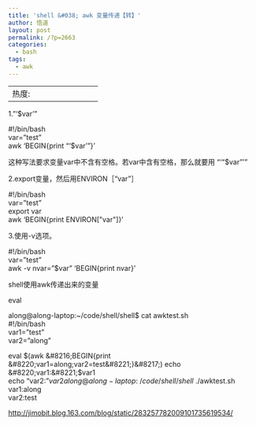 ```yaml
---
title: 'shell &#038; awk 变量传递【转】'
author: 悟道
layout: post
permalink: /?p=2663
categories:
  - bash
tags:
  - awk
---
```

<table>
  <tr cellpadding=0><td>
    热度:
  </td><td cellpadding=0><img src='http://210.75.224.29/wordpress/wp-content/plugins/statpresscn/images/sun.gif' width=10 height=10 border=0 /></td><td cellpadding=0><img src='http://210.75.224.29/wordpress/wp-content/plugins/statpresscn/images/sun_dark.gif' width=10 height=10 border=0 /></td><td cellpadding=0><img src='http://210.75.224.29/wordpress/wp-content/plugins/statpresscn/images/sun_dark.gif' width=10 height=10 border=0 /></td><td cellpadding=0><img src='http://210.75.224.29/wordpress/wp-content/plugins/statpresscn/images/sun_dark.gif' width=10 height=10 border=0 /></td><td cellpadding=0><img src='http://210.75.224.29/wordpress/wp-content/plugins/statpresscn/images/sun_dark.gif' width=10 height=10 border=0 /></td></tr>
</table>

1.&#8221;&#8216;$var&#8217;&#8221;

#!/bin/bash  
var=&#8221;test&#8221;  
awk &#8216;BEGIN{print &#8220;&#8216;$var&#8217;&#8221;}&#8217;

这种写法要求变量var中不含有空格。若var中含有空格，那么就要用 “‘“$var”’”

2.export变量，然后用ENVIRON［“var”］

#!/bin/bash  
var=&#8221;test&#8221;  
export var  
awk &#8216;BEGIN{print ENVIRON["var"]}&#8217;

3.使用-v选项。

#!/bin/bash  
var=&#8221;test&#8221;  
awk -v nvar=&#8221;$var&#8221; &#8216;BEGIN{print nvar}&#8217;

shell使用awk传递出来的变量

eval

along@along-laptop:~/code/shell/shell$ cat awktest.sh  
#!/bin/bash  
var1=&#8221;test&#8221;  
var2=&#8221;along&#8221;

eval $(awk &#8216;BEGIN{print &#8220;var1=along;var2=test&#8221;}&#8217;)  
echo &#8220;var1:&#8221;$var1  
echo &#8220;var2:&#8221;$var2  
along@along-laptop:~/code/shell/shell$ ./awktest.sh  
var1:along  
var2:test

http://jimobit.blog.163.com/blog/static/283257782009101735619534/